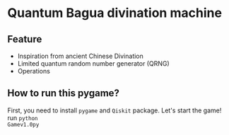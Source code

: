 # Quantum Bagua divination machine
## Feature
* Inspiration from ancient Chinese Divination
* Limited quantum random number generator (QRNG)
* Operations
## How to run this pygame?
First, you need to install <code>pygame</code> and <code>Qiskit</code> package.
Let's start the game! 
run <code>python Gamev1.0py</code>